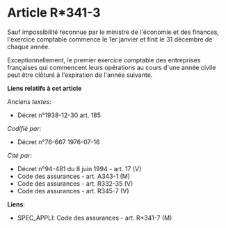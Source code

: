 # Article R*341-3

Sauf impossibilité reconnue par le ministre de l'économie et des finances, l'exercice comptable commence le 1er janvier et
finit le 31 décembre de chaque année.

Exceptionnellement, le premier exercice comptable des entreprises françaises qui commencent leurs opérations au cours d'une
année civile peut être clôturé à l'expiration de l'année suivante.

**Liens relatifs à cet article**

_Anciens textes_:

  - Décret n°1938-12-30 art. 185

_Codifié par_:

  - Décret n°76-667 1976-07-16

_Cité par_:

  - Décret n°94-481 du 8 juin 1994 - art. 17 (V)
  - Code des assurances - art. A343-1 (M)
  - Code des assurances - art. R332-35 (V)
  - Code des assurances - art. R345-7 (V)

**Liens**:

  - SPEC_APPLI: Code des assurances - art. R*341-7 (M)
